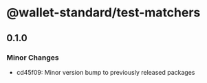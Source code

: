 # @wallet-standard/test-matchers

## 0.1.0

### Minor Changes

-   cd45f09: Minor version bump to previously released packages

